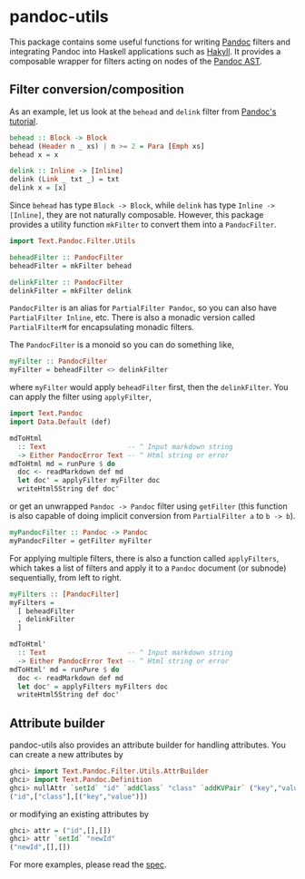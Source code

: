 # pandoc-utils

This package contains some useful functions for writing
[Pandoc](https://pandoc.org/) filters and integrating Pandoc into Haskell
applications such as [Hakyll](https://jaspervdj.be/hakyll/). It provides a
composable wrapper for filters acting on nodes of the [Pandoc
AST](https://hackage.haskell.org/package/pandoc-types/docs/Text-Pandoc-Definition.html).

## Filter conversion/composition

As an example, let us look at the `behead` and `delink` filter from [Pandoc's
tutorial](https://pandoc.org/filters.html).
```haskell
behead :: Block -> Block
behead (Header n _ xs) | n >= 2 = Para [Emph xs]
behead x = x

delink :: Inline -> [Inline]
delink (Link _ txt _) = txt
delink x = [x]
```

Since `behead` has type `Block -> Block`, while `delink` has type `Inline ->
[Inline]`, they are not naturally composable. However, this package provides a
utility function `mkFilter` to convert them into a `PandocFilter`.
```haskell
import Text.Pandoc.Filter.Utils

beheadFilter :: PandocFilter
beheadFilter = mkFilter behead

delinkFilter :: PandocFilter
delinkFilter = mkFilter delink
```
`PandocFilter` is an alias for `PartialFilter Pandoc`, so you can also have
`PartialFilter Inline`, etc. There is also a monadic version called
`PartialFilterM` for encapsulating monadic filters.

The `PandocFilter` is a monoid so you can do something like,
```haskell
myFilter :: PandocFilter
myFilter = beheadFilter <> delinkFilter
```
where `myFilter` would apply `beheadFilter` first, then the `delinkFilter`. You
can apply the filter using `applyFilter`,
```haskell
import Text.Pandoc
import Data.Default (def)

mdToHtml
  :: Text                    -- ^ Input markdown string
  -> Either PandocError Text -- ^ Html string or error
mdToHtml md = runPure $ do
  doc <- readMarkdown def md
  let doc' = applyFilter myFilter doc
  writeHtml5String def doc'
```
or get an unwrapped `Pandoc -> Pandoc` filter using `getFilter` (this function
is also capable of doing implicit conversion from `PartialFilter a` to `b ->
b`).
```haskell
myPandocFilter :: Pandoc -> Pandoc
myPandocFilter = getFilter myFilter
```

For applying multiple filters, there is also a function called `applyFilters`,
which takes a list of filters and apply it to a `Pandoc` document (or subnode)
sequentially, from left to right.
```haskell
myFilters :: [PandocFilter]
myFilters =
  [ beheadFilter
  , delinkFilter
  ]

mdToHtml'
  :: Text                    -- ^ Input markdown string
  -> Either PandocError Text -- ^ Html string or error
mdToHtml' md = runPure $ do
  doc <- readMarkdown def md
  let doc' = applyFilters myFilters doc
  writeHtml5String def doc'
```

## Attribute builder

pandoc-utils also provides an attribute builder for handling attributes. You
can create a new attributes by
```haskell
ghci> import Text.Pandoc.Filter.Utils.AttrBuilder
ghci> import Text.Pandoc.Definition
ghci> nullAttr `setId` "id" `addClass` "class" `addKVPair` ("key","value")
("id",["class"],[("key","value")])
```
or modifying an existing attributes by
```haskell
ghci> attr = ("id",[],[])
ghci> attr `setId` "newId"
("newId",[],[])
```

For more examples, please read the
[spec](https://github.com/Krasjet/pandoc-utils/blob/master/test/Spec.hs).
